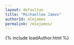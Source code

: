 ```yaml
---
layout: defaultau
title: "Michaellee James"
authorId: mlejames
permalink: /mlejames/
---
```

{% include loadAuthor.html %}
<script>
    $(document).ready(function(){
        showAuthorBio('{{ page.authorId }}');
   });
</script>